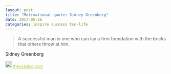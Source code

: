 ```yaml
---
layout: post
title: "Motivational quote: Sidney Greenberg"
date: 2017-05-26
categories: inspire success tso-life
---
```

> A successful man is one who can lay a firm foundation with the bricks that others throw at him.

Sidney Greenberg

<span style="z-index:50;font-size:0.9em;"><img src="https://theysaidso.com/branding/theysaidso.png" height="20" width="20" alt="theysaidso.com"/><a href="https://theysaidso.com" title="Powered by quotes from theysaidso.com" style="color: #9fcc25; margin-left: 4px; vertical-align: middle;">theysaidso.com</a></span>
